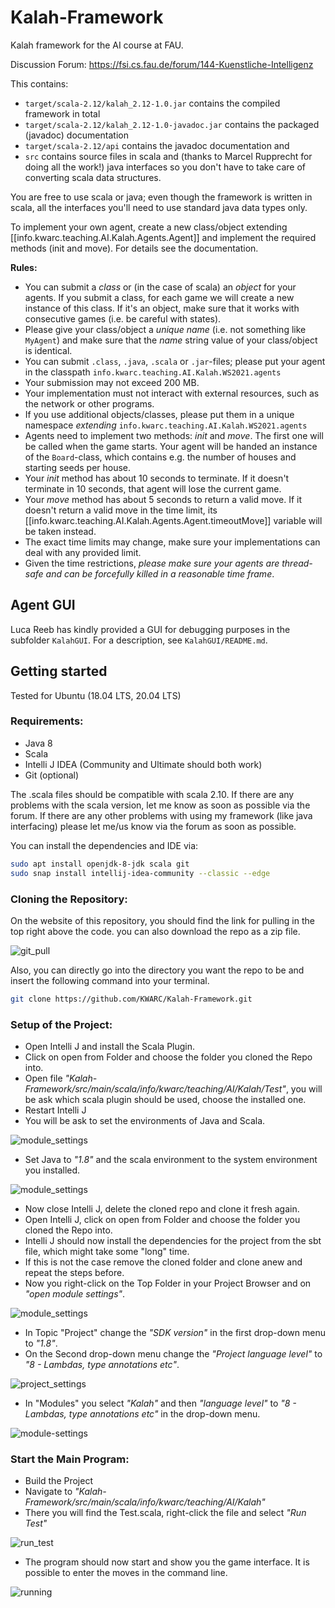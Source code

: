 # Kalah-Framework
Kalah framework for the AI course at FAU.

Discussion Forum: https://fsi.cs.fau.de/forum/144-Kuenstliche-Intelligenz

This contains:
- `target/scala-2.12/kalah_2.12-1.0.jar` contains the compiled framework in total
- `target/scala-2.12/kalah_2.12-1.0-javadoc.jar` contains the packaged (javadoc) documentation
- `target/scala-2.12/api` contains the javadoc documentation and
- `src` contains source files in scala and (thanks to Marcel Rupprecht for doing all the work!) java interfaces so you don't have to take care of converting scala data structures.

You are free to use scala or java; even though the framework is written in scala, all the interfaces you'll need to use standard java data types only.

To implement your own agent, create a new class/object extending [[info.kwarc.teaching.AI.Kalah.Agents.Agent]]
and implement the required methods (init and move). For details see the documentation.

**Rules:**
- You can submit a *class*  or (in the case of scala) an *object* for your agents. If you submit a class, for each game we will create a new instance of this class. If it's an object, make sure that it works with consecutive games (i.e. be careful with states).
- Please give your class/object a *unique name* (i.e. not something like `MyAgent`) and make sure that the *name* string value of your class/object is identical.
- You can submit `.class`, `.java`, `.scala` or `.jar`-files; please put your agent in the classpath `info.kwarc.teaching.AI.Kalah.WS2021.agents`
- Your submission may not exceed 200 MB.
- Your implementation must not interact with external resources, such as the network or other programs.
- If you use additional objects/classes, please put them in a unique namespace *extending* `info.kwarc.teaching.AI.Kalah.WS2021.agents`
- Agents need to implement two methods: *init* and *move*. The first one will be called when the game starts. Your agent will be handed an instance of the `Board`-class, which contains e.g. the number of houses and starting seeds per house.
- Your *init* method has about 10 seconds to terminate. If it doesn't terminate in 10 seconds, that agent will lose the current game.
- Your *move* method has about 5 seconds to return a valid move. If it doesn't return a valid move in the time limit, its [[info.kwarc.teaching.AI.Kalah.Agents.Agent.timeoutMove]] variable will be taken instead.
- The exact time limits may change, make sure your implementations can deal with any provided limit.
- Given the time restrictions, *please make sure your agents are thread-safe and can be forcefully killed in a reasonable time frame*.

## Agent GUI
Luca Reeb has kindly provided a GUI for debugging purposes in the subfolder `KalahGUI`. For a description, see `KalahGUI/README.md`.


## Getting started

Tested for Ubuntu (18.04 LTS, 20.04 LTS)

### Requirements:
- Java 8
- Scala
- Intelli J IDEA (Community and Ultimate should both work)
- Git (optional)

The .scala files should be compatible with scala 2.10. If there are any problems with the scala version, let me know as soon as possible via the forum.
If there are any other problems with using my framework (like java interfacing) please let me/us know via the forum as soon as possible.

You can install the dependencies and IDE via:
```bash
sudo apt install openjdk-8-jdk scala git
sudo snap install intellij-idea-community --classic --edge
```

### Cloning the Repository:

On the website of this repository, you should find the link for pulling in the top right above the code.
you can also download the repo as a zip file.

![git_pull](images/git_pull.png)

Also, you can directly go into the directory you want the repo to be and insert the following command into your terminal.

```bash
git clone https://github.com/KWARC/Kalah-Framework.git
```

### Setup of the Project:

- Open Intelli J and install the Scala Plugin.
- Click on open from Folder and choose the folder you cloned the Repo into.
- Open file *"Kalah-Framework/src/main/scala/info/kwarc/teaching/AI/Kalah/Test"*, you will be ask which scala plugin should be used, choose the installed one.
- Restart Intelli J
- You will be ask to set the environments of Java and Scala.
  
![module_settings](images/set_sdks.png)
  
- Set Java to *"1.8"* and the scala environment to the system environment you installed.

![module_settings](images/choose_scala_env.png)

- Now close Intelli J, delete the cloned repo and clone it fresh again.
- Open Intelli J, click on open from Folder and choose the folder you cloned the Repo into.
- Intelli J should now install the dependencies for the project from the sbt file, which might take some "long" time.
- If this is not the case remove the cloned folder and clone anew and  repeat the steps before.
- Now you right-click on the Top Folder in your Project Browser and on *"open module settings"*.

![module_settings](images/module_settings.png)

- In Topic "Project" change the *"SDK version"* in the first drop-down menu to *"1.8"*.
- On the Second drop-down menu change the *"Project language level"* to *"8 - Lambdas, type annotations etc"*.

![project_settings](images/Project_settings.png)

- In "Modules" you select *"Kalah"* and then *"language level"* to *"8 - Lambdas, type annotations etc"* in the drop-down menu.

![module-settings](images/modules.png)

### Start the Main Program:

- Build the Project
- Navigate to *"Kalah-Framework/src/main/scala/info/kwarc/teaching/AI/Kalah"*
- There you will find the Test.scala, right-click the file and select *"Run Test"*

![run_test](images/run_test.png)

- The program should now start and show you the game interface. It is possible to enter the moves in the command line.

![running](images/running.png)

